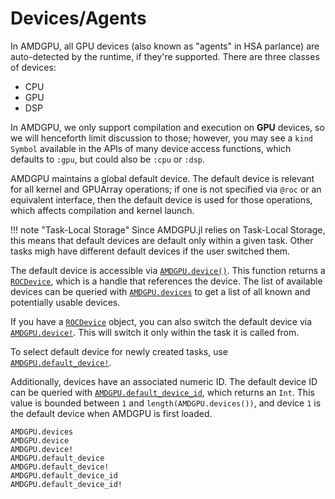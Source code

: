 # Devices/Agents

In AMDGPU, all GPU devices (also known as "agents" in HSA parlance) are
auto-detected by the runtime, if they're supported.
There are three classes of devices:
- CPU
- GPU
- DSP

In AMDGPU, we only support compilation and execution on **GPU** devices,
so we will henceforth limit discussion to those;
however, you may see a `kind` `Symbol` available in the APIs of many device
access functions, which defaults to `:gpu`, but could also be `:cpu` or `:dsp`.

AMDGPU maintains a global default device.
The default device is relevant for all kernel and GPUArray operations;
if one is not specified via `@roc` or an equivalent interface,
then the default device is used for those operations,
which affects compilation and kernel launch.

!!! note "Task-Local Storage"
    Since AMDGPU.jl relies on Task-Local Storage, this means that
    default devices are default only within a given task.
    Other tasks migh have different default devices if the user switched them.

The default device is accessible via [`AMDGPU.device()`](@ref).
This function returns a [`ROCDevice`](@ref), which is a handle that references the device.
The list of available devices can be queried with [`AMDGPU.devices`](@ref) to get
a list of all known and potentially usable devices.

If you have a [`ROCDevice`](@ref) object, you can also switch
the default device via [`AMDGPU.device!`](@ref).
This will switch it only within the task it is called from.

To select default device for newly created tasks,
use [`AMDGPU.default_device!`](@ref).

Additionally, devices have an associated numeric ID.
The default device ID can be queried with [`AMDGPU.default_device_id`](@ref),
which returns an `Int`.
This value is bounded between `1` and `length(AMDGPU.devices())`,
and device `1` is the default device when AMDGPU is first loaded.

```@docs
AMDGPU.devices
AMDGPU.device
AMDGPU.device!
AMDGPU.default_device
AMDGPU.default_device!
AMDGPU.default_device_id
AMDGPU.default_device_id!
```
